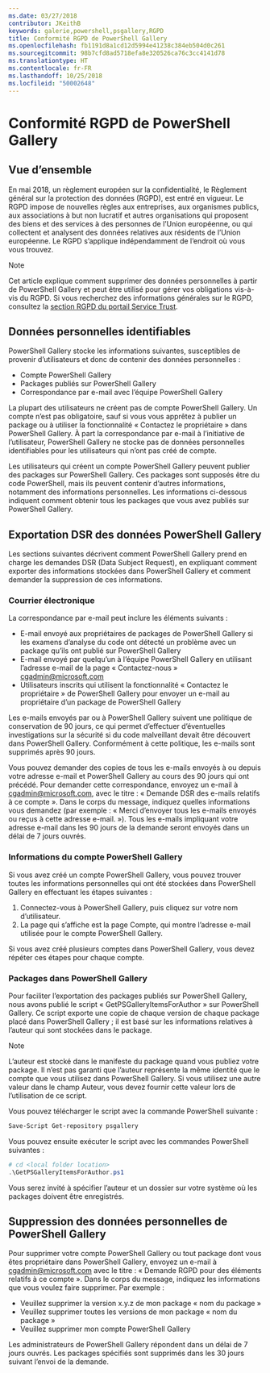 ```yaml
---
ms.date: 03/27/2018
contributor: JKeithB
keywords: galerie,powershell,psgallery,RGPD
title: Conformité RGPD de PowerShell Gallery
ms.openlocfilehash: fb1191d8a1cd12d5994e41238c384eb504d0c261
ms.sourcegitcommit: 98b7cfd8ad5718efa8e320526ca76c3cc4141d78
ms.translationtype: HT
ms.contentlocale: fr-FR
ms.lasthandoff: 10/25/2018
ms.locfileid: "50002648"
---
```

# <a name="powershell-gallery-gdpr-compliance"></a>Conformité RGPD de PowerShell Gallery

## <a name="overview"></a>Vue d’ensemble

En mai 2018, un règlement européen sur la confidentialité, le Règlement général sur la protection des données (RGPD), est entré en vigueur.
Le RGPD impose de nouvelles règles aux entreprises, aux organismes publics, aux associations à but non lucratif et autres organisations qui proposent des biens et des services à des personnes de l’Union européenne, ou qui collectent et analysent des données relatives aux résidents de l’Union européenne.
Le RGPD s’applique indépendamment de l’endroit où vous vous trouvez.

> [!NOTE]
> Cet article explique comment supprimer des données personnelles à partir de PowerShell Gallery et peut être utilisé pour gérer vos obligations vis-à-vis du RGPD. Si vous recherchez des informations générales sur le RGPD, consultez la [section RGPD du portail Service Trust](https://servicetrust.microsoft.com/ViewPage/GDPRGetStarted).

## <a name="personally-identifiable-data"></a>Données personnelles identifiables

PowerShell Gallery stocke les informations suivantes, susceptibles de provenir d’utilisateurs et donc de contenir des données personnelles :

- Compte PowerShell Gallery
- Packages publiés sur PowerShell Gallery
- Correspondance par e-mail avec l’équipe PowerShell Gallery

La plupart des utilisateurs ne créent pas de compte PowerShell Gallery.
Un compte n’est pas obligatoire, sauf si vous vous apprêtez à publier un package ou à utiliser la fonctionnalité « Contactez le propriétaire » dans PowerShell Gallery.
À part la correspondance par e-mail à l’initiative de l’utilisateur, PowerShell Gallery ne stocke pas de données personnelles identifiables pour les utilisateurs qui n’ont pas créé de compte.

Les utilisateurs qui créent un compte PowerShell Gallery peuvent publier des packages sur PowerShell Gallery.
Ces packages sont supposés être du code PowerShell, mais ils peuvent contenir d’autres informations, notamment des informations personnelles.
Les informations ci-dessous indiquent comment obtenir tous les packages que vous avez publiés sur PowerShell Gallery.

## <a name="dsr-export-of-powershell-gallery-data"></a>Exportation DSR des données PowerShell Gallery

Les sections suivantes décrivent comment PowerShell Gallery prend en charge les demandes DSR (Data Subject Request), en expliquant comment exporter des informations stockées dans PowerShell Gallery et comment demander la suppression de ces informations.

### <a name="email"></a>Courrier électronique

La correspondance par e-mail peut inclure les éléments suivants :

- E-mail envoyé aux propriétaires de packages de PowerShell Gallery si les examens d’analyse du code ont détecté un problème avec un package qu’ils ont publié sur PowerShell Gallery
- E-mail envoyé par quelqu’un à l’équipe PowerShell Gallery en utilisant l’adresse e-mail de la page « Contactez-nous » [cgadmin@microsoft.com](mailto:cgadmin@microsoft.com)
- Utilisateurs inscrits qui utilisent la fonctionnalité « Contactez le propriétaire » de PowerShell Gallery pour envoyer un e-mail au propriétaire d’un package de PowerShell Gallery

Les e-mails envoyés par ou à PowerShell Gallery suivent une politique de conservation de 90 jours, ce qui permet d’effectuer d’éventuelles investigations sur la sécurité si du code malveillant devait être découvert dans PowerShell Gallery.
Conformément à cette politique, les e-mails sont supprimés après 90 jours.

Vous pouvez demander des copies de tous les e-mails envoyés à ou depuis votre adresse e-mail et PowerShell Gallery au cours des 90 jours qui ont précédé.
Pour demander cette correspondance, envoyez un e-mail à [cgadmin@microsoft.com](mailto:cgadmin@microsoft.com), avec le titre : « Demande DSR des e-mails relatifs à ce compte ».
Dans le corps du message, indiquez quelles informations vous demandez (par exemple : « Merci d’envoyer tous les e-mails envoyés ou reçus à cette adresse e-mail. »). Tous les e-mails impliquant votre adresse e-mail dans les 90 jours de la demande seront envoyés dans un délai de 7 jours ouvrés.

### <a name="powershell-gallery-account-information"></a>Informations du compte PowerShell Gallery

Si vous avez créé un compte PowerShell Gallery, vous pouvez trouver toutes les informations personnelles qui ont été stockées dans PowerShell Gallery en effectuant les étapes suivantes :

1. Connectez-vous à PowerShell Gallery, puis cliquez sur votre nom d’utilisateur.
2. La page qui s’affiche est la page Compte, qui montre l’adresse e-mail utilisée pour le compte PowerShell Gallery.

Si vous avez créé plusieurs comptes dans PowerShell Gallery, vous devez répéter ces étapes pour chaque compte.

### <a name="packages-in-the-powershell-gallery"></a>Packages dans PowerShell Gallery

Pour faciliter l’exportation des packages publiés sur PowerShell Gallery, nous avons publié le script « GetPSGalleryItemsForAuthor » sur PowerShell Gallery.
Ce script exporte une copie de chaque version de chaque package placé dans PowerShell Gallery ; il est basé sur les informations relatives à l’auteur qui sont stockées dans le package.

> [!NOTE]
> L’auteur est stocké dans le manifeste du package quand vous publiez votre package.
> Il n’est pas garanti que l’auteur représente la même identité que le compte que vous utilisez dans PowerShell Gallery.
> Si vous utilisez une autre valeur dans le champ Auteur, vous devez fournir cette valeur lors de l’utilisation de ce script.

Vous pouvez télécharger le script avec la commande PowerShell suivante :

```powershell
Save-Script Get-repository psgallery
```

Vous pouvez ensuite exécuter le script avec les commandes PowerShell suivantes :

```powershell
# cd <local folder location>
.\GetPSGalleryItemsForAuthor.ps1
```

Vous serez invité à spécifier l’auteur et un dossier sur votre système où les packages doivent être enregistrés.

## <a name="deleting-personal-data-from-the-powershell-gallery"></a>Suppression des données personnelles de PowerShell Gallery

Pour supprimer votre compte PowerShell Gallery ou tout package dont vous êtes propriétaire dans PowerShell Gallery, envoyez un e-mail à cgadmin@microsoft.com avec le titre : « Demande RGPD pour des éléments relatifs à ce compte ».
Dans le corps du message, indiquez les informations que vous voulez faire supprimer. Par exemple :

- Veuillez supprimer la version x.y.z de mon package « nom du package »
- Veuillez supprimer toutes les versions de mon package « nom du package »
- Veuillez supprimer mon compte PowerShell Gallery

Les administrateurs de PowerShell Gallery répondent dans un délai de 7 jours ouvrés.
Les packages spécifiés sont supprimés dans les 30 jours suivant l’envoi de la demande.
